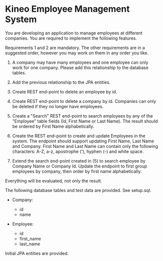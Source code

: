 # Kineo Employee Management System

You are developing an application to manage employees at different companies. You are required to implement the following features.

Requirements 1 and 2 are mandatory. The other requirements are in a suggested order, however you may work on them in any order you like.

1. A company may have many employees and one employee can only work for one company. Please add this relationship to the database tables.
2. Add the previous relationship to the JPA entities.

3. Create REST end-point to delete an employee by id.
4. Create REST end-point to delete a company by id. Companies can only be deleted if they no longer have employees.
5. Create a "Search" REST end-point to search employees by any of the "Employee" table fields (Id, First Name or Last Name). The result should be ordered by First Name alphabetically.
6. Create the REST end-point to create and update Employees in the system. The endpoint should support updating First Name, Last Name and Company. First Name and Last Name can contain only the following characters: A-Z, a-z, apostrophe ('), hyphen (-) and white space.
7. Extend the search end-point created in (5) to search employee by Company Name or Company Id. Update the endpoint to first group employees by company, then order by first name alphabetically.

Everything will be evaluated, not only the result.

The following database tables and test data are provided. See setup.sql.

- Company:
  - id
  - name

- Employee:
  - id
  - first_name
  - last_name
  
Initial JPA entities are provided. 
